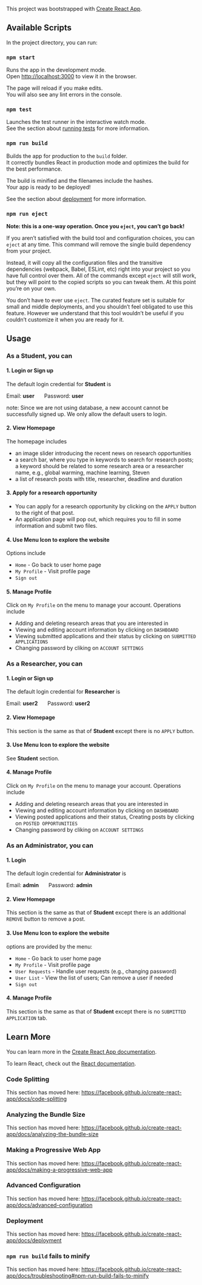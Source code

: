 This project was bootstrapped with [Create React App](https://github.com/facebook/create-react-app).

## Available Scripts

In the project directory, you can run:

### `npm start`

Runs the app in the development mode.<br />
Open [http://localhost:3000](http://localhost:3000) to view it in the browser.

The page will reload if you make edits.<br />
You will also see any lint errors in the console.

### `npm test`

Launches the test runner in the interactive watch mode.<br />
See the section about [running tests](https://facebook.github.io/create-react-app/docs/running-tests) for more information.

### `npm run build`

Builds the app for production to the `build` folder.<br />
It correctly bundles React in production mode and optimizes the build for the best performance.

The build is minified and the filenames include the hashes.<br />
Your app is ready to be deployed!

See the section about [deployment](https://facebook.github.io/create-react-app/docs/deployment) for more information.

### `npm run eject`

**Note: this is a one-way operation. Once you `eject`, you can’t go back!**

If you aren’t satisfied with the build tool and configuration choices, you can `eject` at any time. This command will remove the single build dependency from your project.

Instead, it will copy all the configuration files and the transitive dependencies (webpack, Babel, ESLint, etc) right into your project so you have full control over them. All of the commands except `eject` will still work, but they will point to the copied scripts so you can tweak them. At this point you’re on your own.

You don’t have to ever use `eject`. The curated feature set is suitable for small and middle deployments, and you shouldn’t feel obligated to use this feature. However we understand that this tool wouldn’t be useful if you couldn’t customize it when you are ready for it.

## Usage

### As a Student, you can

#### 1. Login or Sign up
The default login credential for **Student** is 

Email: **user** &ensp; &ensp; Password: **user**

note: Since we are not using database, a new account cannot be successfully signed up. We only allow the default users to login.
#### 2. View Homepage
The homepage includes
   * an image slider introducing the recent news on research opportunities
   * a search bar, where you type in keywords to search for research posts; a keyword should be related to some research area or a researcher name, e.g., global warming, machine learning, Steven
   * a list of research posts with title, researcher, deadline and duration
 
#### 3. Apply for a research opportunity
  * You can apply for a research opportunity by clicking on the `APPLY` button to the right of that post. 
  * An application page will pop out, which requires you to fill in some information and submit two files.
 
#### 4. Use Menu Icon to explore the website
Options include

  * `Home` - Go back to user home page
  * `My Profile` - Visit profile page
  * `Sign out`

#### 5. Manage Profile
Click on `My Profile` on the menu to manage your account. Operations include
  * Adding and deleting research areas that you are interested in
  * Viewing and editing account information by clicking on `DASHBOARD`
  * Viewing submitted applications and their status by clicking on `SUBMITTED APPLICATIONS`
  * Changing password by cliking on `ACCOUNT SETTINGS`
  
### As a Researcher, you can

#### 1. Login or Sign up
The default login credential for **Researcher** is 

Email: **user2** &ensp; &ensp; Password: **user2**

#### 2. View Homepage
This section is the same as that of **Student** except there is no `APPLY` button.
 
#### 3. Use Menu Icon to explore the website
See **Student** section.

#### 4. Manage Profile
Click on `My Profile` on the menu to manage your account. Operations include
  * Adding and deleting research areas that you are interested in
  * Viewing and editing account information by clicking on `DASHBOARD`
  * Viewing posted applications and their status, Creating posts by clicking on `POSTED OPPORTUNITIES`
  * Changing password by cliking on `ACCOUNT SETTINGS`


### As an Administrator, you can

#### 1. Login
The default login credential for **Administrator** is 

Email: **admin** &ensp; &ensp; Password: **admin**

#### 2. View Homepage
This section is the same as that of **Student** except there is an additional `REMOVE` button to remove a post.
 
#### 3. Use Menu Icon to explore the website
options are provided by the menu:
  * `Home` - Go back to user home page
  * `My Profile` - Visit profile page
  * `User Requests` - Handle user requests (e.g., changing password)
  * `User List` - View the list of users; Can remove a user if needed
  * `Sign out`

#### 4. Manage Profile
This section is the same as that of **Student** except there is no `SUBMITTED APPLICATION` tab.

## Learn More

You can learn more in the [Create React App documentation](https://facebook.github.io/create-react-app/docs/getting-started).

To learn React, check out the [React documentation](https://reactjs.org/).

### Code Splitting

This section has moved here: https://facebook.github.io/create-react-app/docs/code-splitting

### Analyzing the Bundle Size

This section has moved here: https://facebook.github.io/create-react-app/docs/analyzing-the-bundle-size

### Making a Progressive Web App

This section has moved here: https://facebook.github.io/create-react-app/docs/making-a-progressive-web-app

### Advanced Configuration

This section has moved here: https://facebook.github.io/create-react-app/docs/advanced-configuration

### Deployment

This section has moved here: https://facebook.github.io/create-react-app/docs/deployment

### `npm run build` fails to minify

This section has moved here: https://facebook.github.io/create-react-app/docs/troubleshooting#npm-run-build-fails-to-minify
